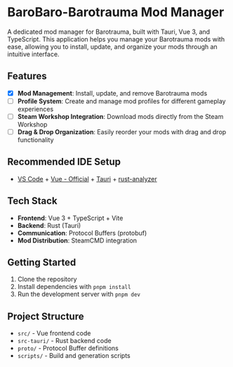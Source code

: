 # BaroBaro-Barotrauma Mod Manager

A dedicated mod manager for Barotrauma, built with Tauri, Vue 3, and TypeScript. This application helps you manage your
Barotrauma mods with ease, allowing you to install, update, and organize your mods through an intuitive interface.

## Features

- [x] **Mod Management**: Install, update, and remove Barotrauma mods
- [ ] **Profile System**: Create and manage mod profiles for different gameplay experiences
- [ ] **Steam Workshop Integration**: Download mods directly from the Steam Workshop
- [ ] **Drag & Drop Organization**: Easily reorder your mods with drag and drop functionality

## Recommended IDE Setup

- [VS Code](https://code.visualstudio.com/) + [Vue - Official](https://marketplace.visualstudio.com/items?itemName=Vue.volar) + [Tauri](https://marketplace.visualstudio.com/items?itemName=tauri-apps.tauri-vscode) + [rust-analyzer](https://marketplace.visualstudio.com/items?itemName=rust-lang.rust-analyzer)

## Tech Stack

- **Frontend**: Vue 3 + TypeScript + Vite
- **Backend**: Rust (Tauri)
- **Communication**: Protocol Buffers (protobuf)
- **Mod Distribution**: SteamCMD integration

## Getting Started

1. Clone the repository
2. Install dependencies with `pnpm install`
3. Run the development server with `pnpm dev`

## Project Structure

- `src/` - Vue frontend code
- `src-tauri/` - Rust backend code
- `proto/` - Protocol Buffer definitions
- `scripts/` - Build and generation scripts
